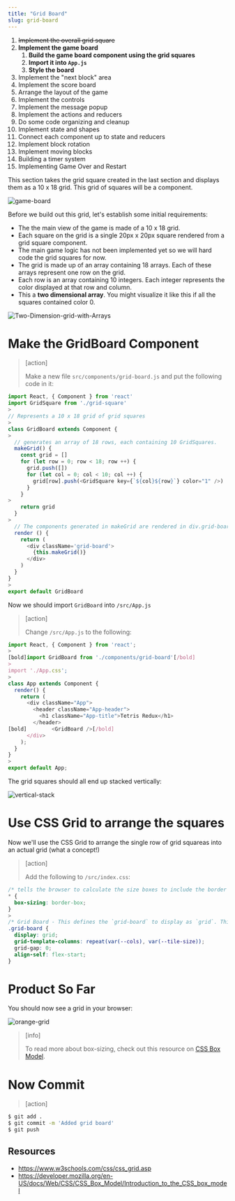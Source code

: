 ```yaml
---
title: "Grid Board"
slug: grid-board
---
```


1. ~~Implement the overall grid square~~
1. **Implement the game board**
    1. **Build the game board component using the grid squares**
    1. **Import it into `App.js`**
    1. **Style the board**
1. Implement the "next block" area
1. Implement the score board
1. Arrange the layout of the game
1. Implement the controls
1. Implement the message popup
1. Implement the actions and reducers
1. Do some code organizing and cleanup
1. Implement state and shapes
1. Connect each component up to state and reducers
1. Implement block rotation
1. Implement moving blocks
1. Building a timer system
1. Implementing Game Over and Restart

This section takes the grid square created in the last
section and displays them as a 10 x 18 grid.
This grid of squares will be a component.

![game-board](assets/game-board.png)

Before we build out this grid, let's establish some initial requirements:

- The the main view of the game is made of a 10 x 18 grid.
- Each square on the grid is a single 20px x 20px square rendered from a grid square component.
- The main game logic has not been implemented yet so we will hard code the grid squares for now.
- The grid is made up of an array containing 18 arrays. Each of these arrays represent one row on the grid.
- Each row is an array containing 10 integers. Each integer represents the color displayed at that row and column.
- This a **two dimensional array**. You might visualize it like this
if all the squares contained color 0.

![Two-Dimension-grid-with-Arrays](assets/Two-Dimension-grid-with-Arrays.png)

# Make the GridBoard Component

> [action]
>
> Make a new file `src/components/grid-board.js` and put the following code in it:
>
```js
import React, { Component } from 'react'
import GridSquare from './grid-square'
>
// Represents a 10 x 18 grid of grid squares
>
class GridBoard extends Component {
>
  // generates an array of 18 rows, each containing 10 GridSquares.
  makeGrid() {
    const grid = []
    for (let row = 0; row < 18; row ++) {
      grid.push([])
      for (let col = 0; col < 10; col ++) {
        grid[row].push(<GridSquare key={`${col}${row}`} color="1" />)
      }
    }
>
    return grid
  }
>
  // The components generated in makeGrid are rendered in div.grid-board
  render () {
    return (
      <div className='grid-board'>
        {this.makeGrid()}
      </div>
    )
  }
}
>
export default GridBoard
```

Now we should import `GridBoard` into `/src/App.js`

> [action]
>
> Change `/src/App.js` to the following:
>
```js
import React, { Component } from 'react';
>
[bold]import GridBoard from './components/grid-board'[/bold]
>
import './App.css';
>
class App extends Component {
  render() {
    return (
      <div className="App">
        <header className="App-header">
          <h1 className="App-title">Tetris Redux</h1>
        </header>
[bold]        <GridBoard />[/bold]
      </div>
    );
  }
}
>
export default App;
```

The grid squares should all end up stacked vertically:

![vertical-stack](assets/vertical-stack.png)

# Use CSS Grid to arrange the squares

Now we'll use the CSS Grid to arrange the single row of grid squareas into an actual grid (what a concept!)

> [action]
>
> Add the following to `/src/index.css`:
>
```css
/* tells the browser to calculate the size boxes to include the border width rather than adding the border, which is the default */
* {
  box-sizing: border-box;
}
>
/* Grid Board - This defines the `grid-board` to display as `grid`. This causes the children of this element to arrange on a grid. The number of columns is set by `--cols` var and the width of each column is set by `--tile-size`. These two CSS custom properties are defined in `:root` which allow them to be easily changed.*/
.grid-board {
  display: grid;
  grid-template-columns: repeat(var(--cols), var(--tile-size));
  grid-gap: 0;
  align-self: flex-start;
}
```

# Product So Far

You should now see a grid in your browser:

![orange-grid](assets/orange-grid.png)

> [info]
>
> To read more about box-sizing, check out this resource on [CSS Box Model](https://developer.mozilla.org/en-US/docs/Web/CSS/CSS_Box_Model/Introduction_to_the_CSS_box_model).

# Now Commit

>[action]
>
```bash
$ git add .
$ git commit -m 'Added grid board'
$ git push
```

## Resources

- https://www.w3schools.com/css/css_grid.asp
- https://developer.mozilla.org/en-US/docs/Web/CSS/CSS_Box_Model/Introduction_to_the_CSS_box_model
